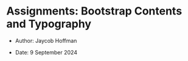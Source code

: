 # Assignments: Bootstrap Contents and Typography

- Author: Jaycob Hoffman

- Date: 9 September 2024